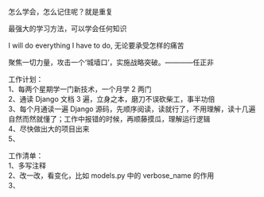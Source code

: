 
怎么学会，怎么记住呢？就是重复  

最强大的学习方法，可以学会任何知识  

I will do everything I have to do, 无论要承受怎样的痛苦   

聚焦一切力量，攻击一个‘城墙口’，实施战略突破。————任正非  


工作计划：  
1、每两个星期学一门新技术，一个月学 2 两门  
2、通读 Django 文档 3 遍，立身之本，磨刀不误砍柴工，事半功倍  
3、每个月通读一遍 Django 源码，先顺序阅读，读就行了，不用理解，读十几遍自然而然就懂了；工作中报错的时候，再顺藤摸瓜，理解运行逻辑  
4、尽快做出大的项目出来  
5、



工作清单：  
1、多写注释  
2、改一改，看变化，比如 models.py 中的 verbose_name 的作用  
3、  
